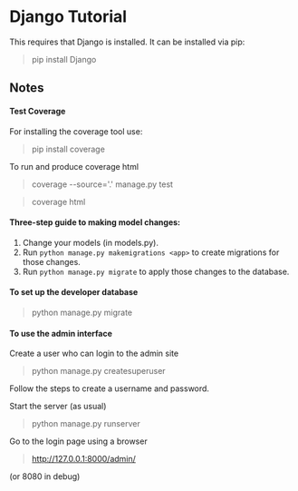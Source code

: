 # Django Tutorial

This requires that Django is installed. It can be installed via pip:

> pip install Django

## Notes

#### Test Coverage

For installing the coverage tool use:

> pip install coverage

To run and produce coverage html

> coverage --source='.' manage.py test 

> coverage html

#### Three-step guide to making model changes:

 1. Change your models (in models.py).
 1. Run `python manage.py makemigrations <app>` to create migrations for those changes.
 1. Run `python manage.py migrate` to apply those changes to the database.

#### To set up the developer database

> python manage.py migrate

#### To use the admin interface

Create a user who can login to the admin site

> python manage.py createsuperuser

Follow the steps to create a username and password.

Start the server (as usual)

> python manage.py runserver

Go to the login page using a browser

> http://127.0.0.1:8000/admin/

(or 8080 in debug)